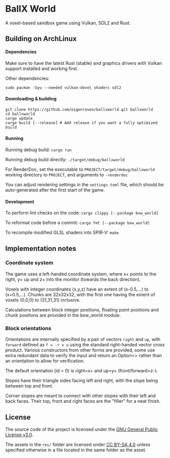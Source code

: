 # BallX World

A voxel-based sandbox game using Vulkan, SDL2 and Rust.

## Building on ArchLinux

#### Dependencies
Make sure to have the latest Rust (stable) and graphics drivers
with Vulkan support installed and working first.

Other dependencies:
```shell
sudo pacman -Syu --needed vulkan-devel shaderc sdl2
```

#### Downloading & building
```shell
git clone https://github.com/eigenraven/ballxworld.git ballxworld
cd ballxworld
cargo update
cargo build [--release] # Add release if you want a fully optimized build
```

#### Running

Running debug build: `cargo run`

Running debug build directly: `./target/debug/ballxworld`

For RenderDoc, set the executable to `PROJECT/target/debug/ballxworld`
working directory to `PROJECT`, and arguments to `-renderdoc`

You can adjust rendering settings in the `settings.toml` file, which should be auto-generated after the first start of the game.

#### Development

To perform lint checks on the code: `cargo clippy [--package bxw_world]`

To reformat code before a commit: `cargo fmt [--package bxw_world]`

To recompile modified GLSL shaders into SPIR-V: `make`

## Implementation notes

### Coordinate system

The game uses a left-handed coordinate system, where x+ points to the right, y+ up and z+ into the monitor (towards the back direction).

Voxels with integer coordinates (x,y,z) have an extent of (x-0.5,...) to (x+0.5,...).
Chunks are 32x32x32, with the first one having the extent of voxels (0,0,0) to (31,31,31) inclusive.

Calculations between block integer positions, floating point positions and chunk positions are provided in the bxw_world module.

### Block orientations

Orientations are internally specified by a pair of vectors `right` and `up`, with `forward` defined as `f = -r x u`
using the standard right-handed vector cross product. Various constructors from other forms are provided,
some use extra redundant data to verify the input and return an Option<> rather than an orientation to allow for verification.

The default orientation (id = 0) is right=x+ and up=y+ (front/forward=z-).

Slopes have their triangle sides facing left and right, with the slope being between top and front.

Corner slopes are meant to connect with other slopes with their left and back faces. Their top, front and right faces
are the "filler" for a neat finish.

## License

The source code of the project is licensed under the [GNU General Public License v3.0](https://www.gnu.org/licenses/gpl-3.0-standalone.html).

The assets in the `res/` folder are licensed under [CC BY-SA 4.0](https://creativecommons.org/licenses/by-sa/4.0) unless specified otherwise in a file located in the same folder as the asset.

